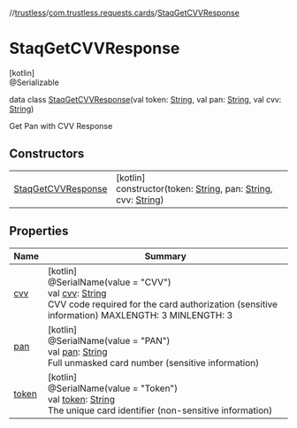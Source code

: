 //[trustless](../../../index.md)/[com.trustless.requests.cards](../index.md)/[StaqGetCVVResponse](index.md)

# StaqGetCVVResponse

[kotlin]\
@Serializable

data class [StaqGetCVVResponse](index.md)(val token: [String](https://kotlinlang.org/api/latest/jvm/stdlib/kotlin/-string/index.html), val pan: [String](https://kotlinlang.org/api/latest/jvm/stdlib/kotlin/-string/index.html), val cvv: [String](https://kotlinlang.org/api/latest/jvm/stdlib/kotlin/-string/index.html))

Get Pan with CVV Response

## Constructors

| | |
|---|---|
| [StaqGetCVVResponse](-staq-get-c-v-v-response.md) | [kotlin]<br>constructor(token: [String](https://kotlinlang.org/api/latest/jvm/stdlib/kotlin/-string/index.html), pan: [String](https://kotlinlang.org/api/latest/jvm/stdlib/kotlin/-string/index.html), cvv: [String](https://kotlinlang.org/api/latest/jvm/stdlib/kotlin/-string/index.html)) |

## Properties

| Name | Summary |
|---|---|
| [cvv](cvv.md) | [kotlin]<br>@SerialName(value = &quot;CVV&quot;)<br>val [cvv](cvv.md): [String](https://kotlinlang.org/api/latest/jvm/stdlib/kotlin/-string/index.html)<br>CVV code required for the card authorization (sensitive information) MAXLENGTH: 3 MINLENGTH: 3 |
| [pan](pan.md) | [kotlin]<br>@SerialName(value = &quot;PAN&quot;)<br>val [pan](pan.md): [String](https://kotlinlang.org/api/latest/jvm/stdlib/kotlin/-string/index.html)<br>Full unmasked card number (sensitive information) |
| [token](token.md) | [kotlin]<br>@SerialName(value = &quot;Token&quot;)<br>val [token](token.md): [String](https://kotlinlang.org/api/latest/jvm/stdlib/kotlin/-string/index.html)<br>The unique card identifier (non-sensitive information) |
